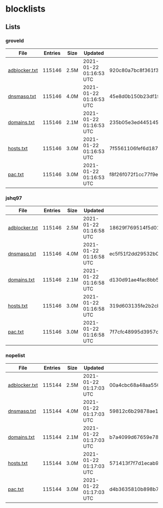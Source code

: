 # blocklists

## Lists

### groveld

|File|Entries|Size|Updated|Hash|
|-|-|-|-|-|
|[adblocker.txt](https://raw.githubusercontent.com/groveld/blocklists/lists/groveld/adblocker.txt)|115146|2.5M|2021-01-22 01:16:53 UTC|920c80a7bc8f361f3a543dbb4552adbe26f7021c|
|[dnsmasq.txt](https://raw.githubusercontent.com/groveld/blocklists/lists/groveld/dnsmasq.txt)|115146|4.0M|2021-01-22 01:16:53 UTC|45e8d0b150b23df1fbf8c26c337d821bf633f4de|
|[domains.txt](https://raw.githubusercontent.com/groveld/blocklists/lists/groveld/domains.txt)|115146|2.1M|2021-01-22 01:16:53 UTC|235b05e3ed4451454ed074691bc3a58a72298847|
|[hosts.txt](https://raw.githubusercontent.com/groveld/blocklists/lists/groveld/hosts.txt)|115146|3.0M|2021-01-22 01:16:53 UTC|7f5561106fef6d187f3a66ddc508689deaeb27d0|
|[pac.txt](https://raw.githubusercontent.com/groveld/blocklists/lists/groveld/pac.txt)|115146|3.0M|2021-01-22 01:16:53 UTC|f8f26f072f1cc77f9e4361136e0ea58af9c4dfa6|

### jshq97

|File|Entries|Size|Updated|Hash|
|-|-|-|-|-|
|[adblocker.txt](https://raw.githubusercontent.com/groveld/blocklists/lists/jshq97/adblocker.txt)|115146|2.5M|2021-01-22 01:16:58 UTC|18629f769514f5d0110334a5515f2c0da206d568|
|[dnsmasq.txt](https://raw.githubusercontent.com/groveld/blocklists/lists/jshq97/dnsmasq.txt)|115146|4.0M|2021-01-22 01:16:58 UTC|ec5f51f2dd29532b0515f2f53a9c0657fc08dd09|
|[domains.txt](https://raw.githubusercontent.com/groveld/blocklists/lists/jshq97/domains.txt)|115146|2.1M|2021-01-22 01:16:58 UTC|d130d91ae4fac8bb5a1adb5c1c542284a9504b54|
|[hosts.txt](https://raw.githubusercontent.com/groveld/blocklists/lists/jshq97/hosts.txt)|115146|3.0M|2021-01-22 01:16:58 UTC|319d603135fe2b2cbfb9bfd5ddae21f5466c9653|
|[pac.txt](https://raw.githubusercontent.com/groveld/blocklists/lists/jshq97/pac.txt)|115146|3.0M|2021-01-22 01:16:58 UTC|7f7cfc48995d3957c350a7594099a528c2dc568f|

### nopelist

|File|Entries|Size|Updated|Hash|
|-|-|-|-|-|
|[adblocker.txt](https://raw.githubusercontent.com/groveld/blocklists/lists/nopelist/adblocker.txt)|115144|2.5M|2021-01-22 01:17:03 UTC|00a4cbc68a48aa550648040e041a2f1d5c783aad|
|[dnsmasq.txt](https://raw.githubusercontent.com/groveld/blocklists/lists/nopelist/dnsmasq.txt)|115144|4.0M|2021-01-22 01:17:03 UTC|59812c6b29878ae1bcbba39e40c26dbaf37c7711|
|[domains.txt](https://raw.githubusercontent.com/groveld/blocklists/lists/nopelist/domains.txt)|115144|2.1M|2021-01-22 01:17:03 UTC|b7a4099d67659e789b834e855c484d24417d4513|
|[hosts.txt](https://raw.githubusercontent.com/groveld/blocklists/lists/nopelist/hosts.txt)|115144|3.0M|2021-01-22 01:17:03 UTC|571413f7f7d1ecab96cd763b926cb37556c78471|
|[pac.txt](https://raw.githubusercontent.com/groveld/blocklists/lists/nopelist/pac.txt)|115144|3.0M|2021-01-22 01:17:03 UTC|d4b3635810b898b77f9225eee2879cd9fc27a47f|

